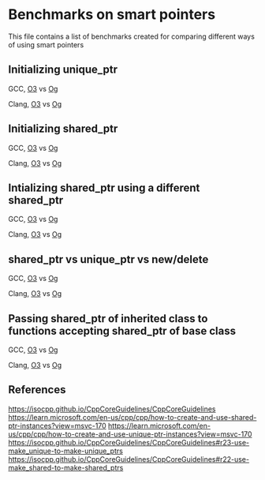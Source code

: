 # Benchmarks on smart pointers

This file contains a list of benchmarks created for comparing different ways of using smart pointers

## Initializing unique_ptr

GCC, [O3](https://quick-bench.com/q/ACnNT3zXRrjS1NP9PWIw8VzIdU4) vs [Og](https://quick-bench.com/q/b2Ss8pWI7K_oUpZ6RThb3pylBsg)

Clang, [O3](https://quick-bench.com/q/a0z0UfF_gyIrnDFSs9Msu1Ifd6w) vs [Og](https://quick-bench.com/q/a0z0UfF_gyIrnDFSs9Msu1Ifd6w)

## Initializing shared_ptr
GCC, [O3](https://quick-bench.com/q/ZM8HlIUV4ahbiSrDwCEHIuYBPj0) vs [Og](https://quick-bench.com/q/TPfEP7KuVfanfCkrfmmqBDfsnDw)

Clang, [O3](https://quick-bench.com/q/6OTtHNQnqE3SlOOfPf8kRxSxyyE) vs [Og](https://quick-bench.com/q/kxZEjLoWGhDZu_OFEJLOhn0ssqM)

## Intializing shared_ptr using a different shared_ptr

GCC, [O3](https://quick-bench.com/q/XtDGcjlb4eifKfndqHRX878_E_0) vs [Og](https://quick-bench.com/q/Mc2b7BgzhbGYUJ0UURDEXNWzvRI)

Clang, [O3](https://quick-bench.com/q/VQh0_Hh4_tH4v1LwJkIHwtKM_UQ) vs [Og](https://quick-bench.com/q/Y5Y_GxGTEqm4123955sFI6Qv_Vw)

## shared_ptr vs unique_ptr vs new/delete

GCC, [O3](https://quick-bench.com/q/tiMEhw8c69s7audDHJJmo0wfhb4) vs [Og](https://quick-bench.com/q/EBaFFkefA7wjN6kugjh7feGCxHo)

Clang, [O3](https://quick-bench.com/q/yg0HMXW2Bk3YFYsh7kjEnqn9DRY) vs [Og](https://quick-bench.com/q/ueIcar-K86k_E43DCd_41cxzxN8)

## Passing shared_ptr of inherited class to functions accepting shared_ptr of base class

GCC, [O3](https://quick-bench.com/q/5uq2818GQKE4dAxVJNpYjL_qgqc) vs [Og](https://quick-bench.com/q/0HxHf2YBVh55j0S9pJ07osMpGDc)

Clang, [O3](https://quick-bench.com/q/7mpk5XnvwHUyGEAKuKIfy2yXQmI) vs [Og](https://quick-bench.com/q/dH4ktywTa8IYhIDe0_mSXvGgEDQ)

## References

https://isocpp.github.io/CppCoreGuidelines/CppCoreGuidelines
https://learn.microsoft.com/en-us/cpp/cpp/how-to-create-and-use-shared-ptr-instances?view=msvc-170
https://learn.microsoft.com/en-us/cpp/cpp/how-to-create-and-use-unique-ptr-instances?view=msvc-170
https://isocpp.github.io/CppCoreGuidelines/CppCoreGuidelines#r23-use-make_unique-to-make-unique_ptrs
https://isocpp.github.io/CppCoreGuidelines/CppCoreGuidelines#r22-use-make_shared-to-make-shared_ptrs
